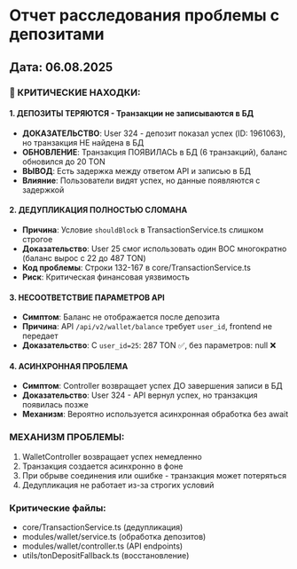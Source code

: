 # Отчет расследования проблемы с депозитами
## Дата: 06.08.2025

### 🚨 КРИТИЧЕСКИЕ НАХОДКИ:

#### 1. ДЕПОЗИТЫ ТЕРЯЮТСЯ - Транзакции не записываются в БД
- **ДОКАЗАТЕЛЬСТВО**: User 324 - депозит показал успех (ID: 1961063), но транзакция НЕ найдена в БД
- **ОБНОВЛЕНИЕ**: Транзакция ПОЯВИЛАСЬ в БД (6 транзакций), баланс обновился до 20 TON
- **ВЫВОД**: Есть задержка между ответом API и записью в БД
- **Влияние**: Пользователи видят успех, но данные появляются с задержкой

#### 2. ДЕДУПЛИКАЦИЯ ПОЛНОСТЬЮ СЛОМАНА
- **Причина**: Условие `shouldBlock` в TransactionService.ts слишком строгое
- **Доказательство**: User 25 смог использовать один BOC многократно (баланс вырос с 22 до 487 TON)
- **Код проблемы**: Строки 132-167 в core/TransactionService.ts
- **Риск**: Критическая финансовая уязвимость

#### 3. НЕСООТВЕТСТВИЕ ПАРАМЕТРОВ API
- **Симптом**: Баланс не отображается после депозита
- **Причина**: API `/api/v2/wallet/balance` требует `user_id`, frontend не передает
- **Доказательство**: С `user_id=25`: 287 TON ✅, без параметров: null ❌

#### 4. АСИНХРОННАЯ ПРОБЛЕМА
- **Симптом**: Controller возвращает успех ДО завершения записи в БД
- **Доказательство**: User 324 - API вернул успех, но транзакция появилась позже
- **Механизм**: Вероятно используется асинхронная обработка без await

### МЕХАНИЗМ ПРОБЛЕМЫ:
1. WalletController возвращает успех немедленно
2. Транзакция создается асинхронно в фоне
3. При обрыве соединения или ошибке - транзакция может потеряться
4. Дедупликация не работает из-за строгих условий

### Критические файлы:
- core/TransactionService.ts (дедупликация)
- modules/wallet/service.ts (обработка депозитов)
- modules/wallet/controller.ts (API endpoints)
- utils/tonDepositFallback.ts (восстановление)